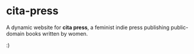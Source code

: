 # cita-press

A dynamic website for **cita press**, a feminist indie press publishing public-domain books written by women. 

:)
<!--stackedit_data:
eyJoaXN0b3J5IjpbLTYzNzI5NzQ5NF19
-->